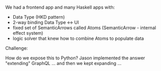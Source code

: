 
We had a frontend app and many Haskell apps with:

*  Data Type (HKD pattern)
*  2-way binding Data Type <-> UI
*  fixed set of SemanticArrows called Atoms (SemanticArrow - internal effect system)
*  logic solver that knew how to combine Atoms to populate data

Challenge:

How do we expose this to Python?
Jason implemented the answer "extending" GraphQL
... and then we kept expanding ...
